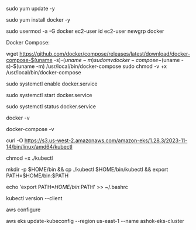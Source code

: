 
sudo yum update -y

sudo yum install docker -y

sudo usermod -a -G docker ec2-user
id ec2-user
newgrp docker

Docker Compose:

wget https://github.com/docker/compose/releases/latest/download/docker-compose-$(uname -s)-$(uname -m)
sudo mv docker-compose-$(uname -s)-$(uname -m) /usr/local/bin/docker-compose
sudo chmod -v +x /usr/local/bin/docker-compose


sudo systemctl enable docker.service

sudo systemctl start docker.service

sudo systemctl status docker.service

docker -v

docker-compose -v

curl -O https://s3.us-west-2.amazonaws.com/amazon-eks/1.28.3/2023-11-14/bin/linux/amd64/kubectl

chmod +x ./kubectl

mkdir -p $HOME/bin && cp ./kubectl $HOME/bin/kubectl && export PATH=$HOME/bin:$PATH

echo 'export PATH=$HOME/bin:$PATH' >> ~/.bashrc

kubectl version --client

aws configure

aws eks update-kubeconfig --region us-east-1 --name ashok-eks-cluster


